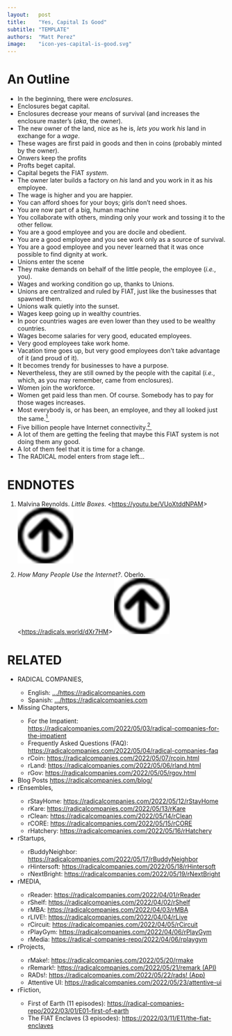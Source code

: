 ```yaml
---
layout:   post
title:    "Yes, Capital Is Good"
subtitle: "TEMPLATE"
authors:  "Matt Perez"
image:    "icon-yes-capital-is-good.svg"
---
```


<div style="display:none;">
 <div>Capital is good (and goodness).</div>
 <div>We have to fix that (and we can).</div>
</div>

<h1>An Outline</h1>
 <ul>
  <li>In the beginning, there were <em>enclosures</em>.</li>
  <li>Enclosures begat capital.</li>
  <li>Enclosures decrease your means of survival (and increases the enclosure master&rsquo;s (<em>aka</em>, the owner).</li>
  <li>The new owner of the land, nice as he is, <em>lets you</em> work <em>his</em> land in exchange for a <em>wage</em>.</li>
  <li>These wages are first paid in goods and then in coins (probably minted by the owner).</li>
  <li>Onwers keep the profits</li>
  <li>Profts beget capital.</li>
  <li>Capital begets the <span class="_paradigm">FIAT</span> <em>system</em>.</li>
  <li>The owner later builds a factory on <em>his</em> land and you work in it as his employee.</li>
  <li>The wage is higher and you are happier.</li>
  <li>You can afford shoes for your boys; girls don&rsquo;t need shoes.</li>
  <li>You are now part of a big, human machine</li>
  <li>You collaborate with others, minding only your work and tossing it to the other fellow.</li>
  <li>You are a good employee and you are docile and obedient.</li>
  <li>You are a good employee and you see work only as a source of survival.</li>
  <li>You are a good employee and you never learned that it was once possible to find  dignity at work.</li>
  <li>Unions enter the scene</li>
  <li>They make demands on behalf of the little people, the employee (<em>i.e.</em>, you).</li>
  <li>Wages and working condition go up, thanks to Unions.</li>
  <li>Unions are centralized and ruled by FIAT, just like the businesses that spawned them.</li>
  <li>Unions walk quietly into the sunset.</li>
  <li>Wages keep going up in wealthy countries.</li>
  <li>In poor countries wages are even lower than they used to be wealthy countries.</li>
  <li>Wages become salaries for very good, educated employees.</li>
  <li>Very good employees take work home.</li>
  <li>Vacation time goes up, but very good employees don&rsquo;t take advantage of it (and proud of it).</li>
  <li>It becomes trendy for businesses to have a purpose.</li>
  <li>Nevertheless, they are still owned by the people with the capital (<em>i.e.</em>, which, as you may remember, came from enclosures).</li>
  <li>Women join the workforce.</li>
  <li>Women get paid less than men. Of course. Somebody has to pay for those wages increases.</li>
  <li>Most everybody is, or has been, an employee, and they all looked just the same.<a href="#en01"><sup id="bm01">1&nbsp;</sup></a></li>
 <li>Five billion people have Internet connectivity.<a href="#en02"><sup id="bm02">2&nbsp;</sup></a></li>
 <li>A lot of them are getting the feeling that maybe this <span class="_paradigm">FIAT</span> system is not doing them any good.</li>
 <li>A lot of them feel that it is time for a change.</li>
 <li>The <span class="_paradigm">RADICAL</span> model enters from stage left…</li>
</ul>

<h1 class="_section">ENDNOTES</h1>
 <ol>
  <li id="en01">
   <p class="_list-item">
    Malvina Reynolds.
    <em>Little Boxes</em>.
    &lt;<a href="https://youtu.be/VUoXtddNPAM" target="_blank">https://youtu.be/VUoXtddNPAM</a>&gt;
    <a class="_uparrow" href="#bm01"><img src="/assets/img/arrow-up-icon.png"></a>
   </p>
  </li>
  <li id="en02">
   <p class="_list-item">
    <em>How Many People Use the Internet?</em>.
    Oberlo.
    &lt;<a href="https://radicals.world/dXr7HM" target="_blank">https://radicals.world/dXr7HM</a>&gt;
    <a class="_uparrow" href="#bm02"><img src="/assets/img/arrow-up-icon.png"></a>
   </p>
  </li>
 </ol>

<h1 class="_section">RELATED</h1>
 <ul>
  <li>RADICAL COMPANIES,</li>
   <ul>
    <li><a>English</a>: <a href="https://radicalcompanies.com" target="_blank">&hellip;/https://radicalcompanies.com</a></li>
    <li><a>Spanish</a>: <a href="https://radicalcompanies.com" target="_blank">&hellip;/https://radicalcompanies.com</a></li>
   </ul>
  <li>Missing Chapters,</li>
   <ul>
    <li>For the Impatient: <a href="https://radicalcompanies.com/2022/05/03/radical-companies-for-the-impatient" target="_blank">https://radicalcompanies.com/2022/05/03/radical-companies-for-the-impatient</a></li>
    <li>Frequently Asked Questions (FAQ): <a href="https://radicalcompanies.com/2022/05/04/radical-companies-faq" target="_blank">https://radicalcompanies.com/2022/05/04/radical-companies-faq</a></li>
    <li>rCoin: <a href="https://radicalcompanies.com/2022/05/07/rcoin.html" target="_blank">https://radicalcompanies.com/2022/05/07/rcoin.html</a></li>
    <li>rLand: <a href="https://radicalcompanies.com/2022/05/06/rland.html" target="_blank">https://radicalcompanies.com/2022/05/06/rland.html</a></li>
    <li>rGov: <a href="https://radicalcompanies.com/2022/05/05/rgov.html" target="_blank">https://radicalcompanies.com/2022/05/05/rgov.html</a></li>
   </ul>
   <li>Blog Posts <a href="https://radicalcompanies.com/blog/" target="_blank">https://radicalcompanies.com/blog/</a></li>
   <li>rEnsembles,</li>
    <ul>
     <li> rStayHome: <a href="https://radicalcompanies.com/2022/05/12/rStayHome" target="_blank">https://radicalcompanies.com/2022/05/12/rStayHome</a></li>
     <li>     rKare: <a href="https://radicalcompanies.com/2022/05/13/rKare" target="_blank">https://radicalcompanies.com/2022/05/13/rKare</a></li>
     <li>    rClean: <a href="https://radicalcompanies.com/2022/05/14/rClean" target="_blank">https://radicalcompanies.com/2022/05/14/rClean</a></li>
     <li>     rCORE: <a href="https://radicalcompanies.com/2022/05/15/rCORE" target="_blank">https://radicalcompanies.com/2022/05/15/rCORE</a></li>
     <li>rHatchery: <a href="https://radicalcompanies.com/2022/05/16/rHatchery" target="_blank">https://radicalcompanies.com/2022/05/16/rHatchery</a></li>
    </ul>
   <li>rStartups,</li>
    <ul>
     <li>rBuddyNeighbor: <a href="https://radicalcompanies.com/2022/05/17/rBuddyNeighbor" target="_blank">https://radicalcompanies.com/2022/05/17/rBuddyNeighbor</a></li>
     <li>   rHintersoft: <a href="https://radicalcompanies.com/2022/05/18/rHintersoft" target="_blank">https://radicalcompanies.com/2022/05/18/rHintersoft</a></li> 
     <li>   rNextBright: <a href="https://radicalcompanies.com/2022/05/19/rNextBright" target="_blank">https://radicalcompanies.com/2022/05/19/rNextBright</a></li>
    </ul>
   <li>rMEDIA,</li>
    <ul>
     <li> rReader: <a href="https://radicalcompanies.com/2022/04/01/rReader" target="_blank">https://radicalcompanies.com/2022/04/01/rReader</a></li>
     <li>  rShelf: <a href="https://radicalcompanies.com/2022/04/02/rShelf" target="_blank">https://radicalcompanies.com/2022/04/02/rShelf</a></li>
     <li>    rMBA: <a href="https://radicalcompanies.com/2022/04/03/rMBA" target="_blank">https://radicalcompanies.com/2022/04/03/rMBA</a></li>
     <li>  rLIVE!: <a href="https://radicalcompanies.com/2022/04/04/rLive" target="_blank">https://radicalcompanies.com/2022/04/04/rLive</a></li>
     <li>rCircuit: <a href="https://radicalcompanies.com/2022/04/05/rCircuit" target="_blank">https://radicalcompanies.com/2022/04/05/rCircuit</a></li>
     <li>rPlayGym: <a href="https://radicalcompanies.com/2022/04/06/rPlayGym" target="_blank">https://radicalcompanies.com/2022/04/06/rPlayGym</a></li>
     <li>  rMedia: <a href="https://radical-companies-repo/2022/04/06/rplaygym" target="_blank">https://radical-companies-repo/2022/04/06/rplaygym</a></li>
    </ul>
   <li>rProjects,</li>
    <ul>
     <li>      rMake!: <a href="https://radicalcompanies.com/2022/05/20/rmake" target="_blank">https://radicalcompanies.com/2022/05/20/rmake</a></li>
     <li>    rRemark!: <a href="https://radicalcompanies.com/2022/05/21/remark" target="_blank">https://radicalcompanies.com/2022/05/21/remark (API)</a></li>
     <li>       RADs!: <a href="https://radicalcompanies.com/2022/05/22/rads!" target="_blank">https://radicalcompanies.com/2022/05/22/rads! (App)</a></li>
     <li>Attentive UI: <a href="https://radicalcompanies.com/2022/05/23/attentive-ui" target="_blank">https://radicalcompanies.com/2022/05/23/attentive-ui</a></li>
    </ul>
   <li>rFiction,</li>
    <ul>
     <li>  First of Earth (11 episodes): <a href="https://radical-companies-repo/2022/03/01/E01-first-of-earth" target="_blank">https://radical-companies-repo/2022/03/01/E01-first-of-earth</a></li>
     <li>The FIAT Enclaves (3 episodes): <a href="https://2022/03/11/E11/the-fiat-enclaves" target="_blank">https://2022/03/11/E11/the-fiat-enclaves</a></li>
    </ul>

